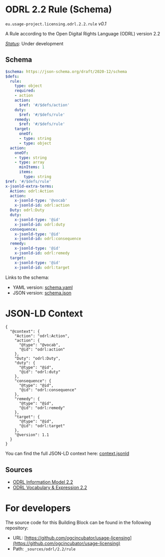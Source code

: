 
# ODRL 2.2 Rule (Schema)

`eu.usage-project.licensing.odrl.2.2.rule` *v0.1*

A Rule according to the Open Digital Rights Language (ODRL) version 2.2

[*Status*](http://www.opengis.net/def/status): Under development

## Schema

```yaml
$schema: https://json-schema.org/draft/2020-12/schema
$defs:
  rule:
    type: object
    required:
    - action
    action:
      $ref: '#/$defs/action'
    duty:
      $ref: '#/$defs/rule'
    remedy:
      $ref: '#/$defs/rule'
    target:
      oneOf:
      - type: string
      - type: object
  action:
    oneOf:
    - type: string
    - type: array
      minItems: 1
      items:
        type: string
$ref: '#/$defs/rule'
x-jsonld-extra-terms:
  Action: odrl:Action
  action:
    x-jsonld-type: '@vocab'
    x-jsonld-id: odrl:action
  Duty: odrl:Duty
  duty:
    x-jsonld-type: '@id'
    x-jsonld-id: odrl:duty
  consequence:
    x-jsonld-type: '@id'
    x-jsonld-id: odrl:consequence
  remedy:
    x-jsonld-type: '@id'
    x-jsonld-id: odrl:remedy
  target:
    x-jsonld-type: '@id'
    x-jsonld-id: odrl:target

```

Links to the schema:

* YAML version: [schema.yaml](https://raw.githubusercontent.com/ogcincubator/usage-licensing/undefined/build/annotated/usage-project/licensing/odrl/2/2/rule/schema.json)
* JSON version: [schema.json](https://raw.githubusercontent.com/ogcincubator/usage-licensing/undefined/build/annotated/usage-project/licensing/odrl/2/2/rule/schema.yaml)


# JSON-LD Context

```jsonld
{
  "@context": {
    "Action": "odrl:Action",
    "action": {
      "@type": "@vocab",
      "@id": "odrl:action"
    },
    "Duty": "odrl:Duty",
    "duty": {
      "@type": "@id",
      "@id": "odrl:duty"
    },
    "consequence": {
      "@type": "@id",
      "@id": "odrl:consequence"
    },
    "remedy": {
      "@type": "@id",
      "@id": "odrl:remedy"
    },
    "target": {
      "@type": "@id",
      "@id": "odrl:target"
    },
    "@version": 1.1
  }
}
```

You can find the full JSON-LD context here:
[context.jsonld](https://raw.githubusercontent.com/ogcincubator/usage-licensing/undefined/build/annotated/usage-project/licensing/odrl/2/2/rule/context.jsonld)

## Sources

* [ODRL Information Model 2.2](https://www.w3.org/TR/odrl-model/)
* [ODRL Vocabulary & Expression 2.2](https://www.w3.org/TR/odrl-vocab/)

# For developers

The source code for this Building Block can be found in the following repository:

* URL: [https://github.com/ogcincubator/usage-licensing](https://github.com/ogcincubator/usage-licensing)
* Path: `_sources/odrl/2.2/rule`

